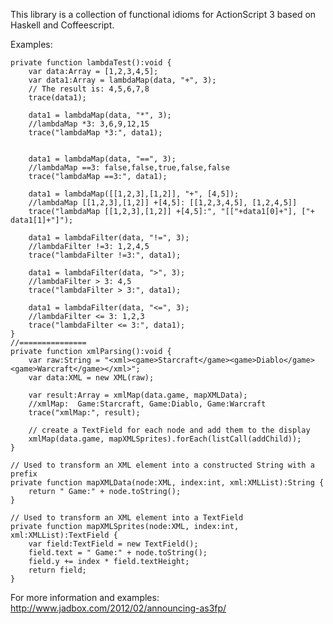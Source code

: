 This library is a collection of functional idioms for ActionScript 3 based on Haskell and Coffeescript.

Examples:

    private function lambdaTest():void {
        var data:Array = [1,2,3,4,5];
        var data1:Array = lambdaMap(data, "+", 3);
        // The result is: 4,5,6,7,8
        trace(data1); 
            
        data1 = lambdaMap(data, "*", 3);
        //lambdaMap *3: 3,6,9,12,15
        trace("lambdaMap *3:", data1);  
    
            
        data1 = lambdaMap(data, "==", 3);
        //lambdaMap ==3: false,false,true,false,false
        trace("lambdaMap ==3:", data1);  
            
        data1 = lambdaMap([[1,2,3],[1,2]], "+", [4,5]);
        //lambdaMap [[1,2,3],[1,2]] +[4,5]: [[1,2,3,4,5], [1,2,4,5]]
        trace("lambdaMap [[1,2,3],[1,2]] +[4,5]:", "[["+data1[0]+"], ["+ data1[1]+"]"); 
            
        data1 = lambdaFilter(data, "!=", 3); 
        //lambdaFilter !=3: 1,2,4,5
        trace("lambdaFilter !=3:", data1);
            
        data1 = lambdaFilter(data, ">", 3); 
        //lambdaFilter > 3: 4,5
        trace("lambdaFilter > 3:", data1);
            
        data1 = lambdaFilter(data, "<=", 3); 
        //lambdaFilter <= 3: 1,2,3
        trace("lambdaFilter <= 3:", data1);
    }
    //===============
    private function xmlParsing():void {
        var raw:String = "<xml><game>Starcraft</game><game>Diablo</game><game>Warcraft</game></xml>";
        var data:XML = new XML(raw);
            
        var result:Array = xmlMap(data.game, mapXMLData);
        //xmlMap:  Game:Starcraft, Game:Diablo, Game:Warcraft
        trace("xmlMap:", result); 

        // create a TextField for each node and add them to the display
        xmlMap(data.game, mapXMLSprites).forEach(listCall(addChild));
    }

    // Used to transform an XML element into a constructed String with a prefix     
    private function mapXMLData(node:XML, index:int, xml:XMLList):String {
        return " Game:" + node.toString();
    }

    // Used to transform an XML element into a TextField        
    private function mapXMLSprites(node:XML, index:int, xml:XMLList):TextField {
        var field:TextField = new TextField();
        field.text = " Game:" + node.toString();
        field.y += index * field.textHeight;
        return field;
    }

For more information and examples:
http://www.jadbox.com/2012/02/announcing-as3fp/